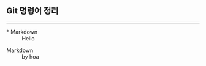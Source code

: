 ## Git 명령어 정리
---

<dl>
  <dt>  * Markdown</dt>
   <dd>Hello</dd>
</dl>

<dl> 
  <dt>Markdown</dt>
  <dd>by hoa</dd>
</dl> 

